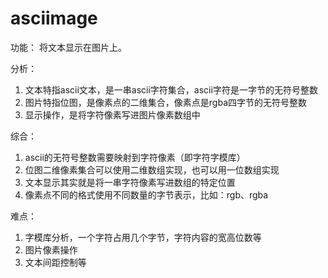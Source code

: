 # asciimage

功能：
将文本显示在图片上。

分析：
1. 文本特指ascii文本，是一串ascii字符集合，ascii字符是一字节的无符号整数
2. 图片特指位图，是像素点的二维集合，像素点是rgba四字节的无符号整数
3. 显示操作，是将字符像素写进图片像素数组中

综合：
1. ascii的无符号整数需要映射到字符像素（即字符字模库）
2. 位图二维像素集合可以使用二维数组实现，也可以用一位数组实现
3. 文本显示其实就是将一串字符像素写进数组的特定位置
4. 像素点不同的格式使用不同数量的字节表示，比如：rgb、rgba

难点：
1. 字模库分析，一个字符占用几个字节，字符内容的宽高位数等
2. 图片像素操作
2. 文本间距控制等
